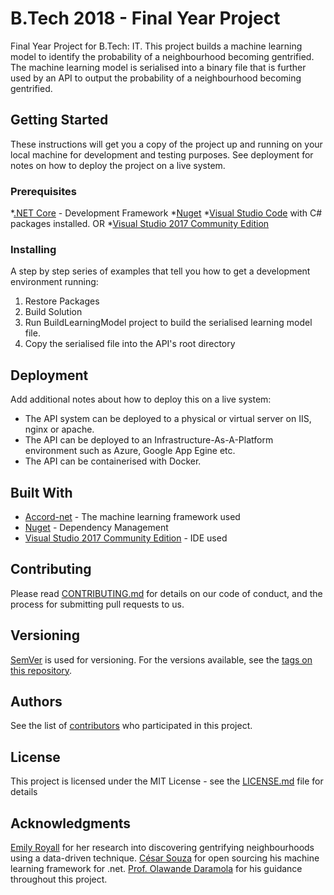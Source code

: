 # B.Tech 2018 - Final Year Project

Final Year Project for B.Tech: IT. This project builds a machine learning model to identify the probability of a neighbourhood becoming gentrified. The machine learning model is serialised into a binary file that is further used by an API to output the probability of a neighbourhood becoming gentrified.

## Getting Started

These instructions will get you a copy of the project up and running on your local machine for development and testing purposes. See deployment for notes on how to deploy the project on a live system.

### Prerequisites

*[.NET Core](https://www.microsoft.com/net/download) - Development Framework
*[Nuget](https://www.nuget.org/)
*[Visual Studio Code](https://code.visualstudio.com/download) with C# packages installed.
OR
*[Visual Studio 2017 Community Edition](https://visualstudio.microsoft.com/downloads/)

### Installing

A step by step series of examples that tell you how to get a development environment running:

1. Restore Packages
2. Build Solution
3. Run BuildLearningModel project to build the serialised learning model file.
4. Copy the serialised file into the API's root directory

## Deployment

Add additional notes about how to deploy this on a live system:
* The API system can be deployed to a physical or virtual server on IIS, nginx or apache.
* The API can be deployed to an Infrastructure-As-A-Platform environment such as Azure, Google App Egine etc.
* The API can be containerised with Docker.

## Built With

* [Accord-net](http://accord-framework.net/) - The machine learning framework used
* [Nuget](https://www.nuget.org/) - Dependency Management
* [Visual Studio 2017 Community Edition](https://visualstudio.microsoft.com/downloads/) - IDE used

## Contributing

Please read [CONTRIBUTING.md](https://github.com/AgmadKafaar/Btech2018/blob/master/CONTRIBUTING.md) for details on our code of conduct, and the process for submitting pull requests to us.

## Versioning

[SemVer](http://semver.org/) is used for versioning. For the versions available, see the [tags on this repository](https://github.com/your/project/tags). 

## Authors

See the list of [contributors](https://github.com/your/project/contributors) who participated in this project.

## License

This project is licensed under the MIT License - see the [LICENSE.md](LICENSE) file for details

## Acknowledgments

[Emily Royall](http://emilyroyall.com/) for her research into discovering gentrifying neighbourhoods using a data-driven technique.
[César Souza](http://crsouza.com/) for open sourcing his machine learning framework for .net.
[Prof. Olawande Daramola](https://sites.google.com/site/wandesnet/home) for his guidance throughout this project.
